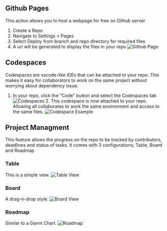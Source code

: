 ## Github Pages
This action allows you to host a webpage for free on Github server
1. Create a Repo
2. Navigate to Settings > Pages
3. Select Deploy from branch and repo directory for required files
4. A url will be generated to display the files in your repo
![Github Page](https://i.imgur.com/B0E7K8t.png)

## Codespaces
Codespaces are vscode-like IDEs that can be attached to your repo. 
This makes it easy for collaborators to work on the same project without worrying about dependency issue. 
1. In your repo, click the "Code" button and select the Codespaces tab 
   ![Codespaces](https://i.imgur.com/IDMuizm.png)
   2. This codespace is now attached to your repo. Allowing all collaborates to work the same environment and access to the same files. ![Codespace Example](https://i.imgur.com/0gbV34D.png)

## Project Managment
This feature allows the progress on the repo to be tracked by contributors, deadlines and status of tasks. It comes with 3 configurations; Table, Board and Roadmap
### Table
This is a simple view. 
![Table View](https://i.imgur.com/NAIz4hH.png)
### Board
A drag-n-drop style. 
![Board View](https://i.imgur.com/p9vZeYg.png)
### Roadmap
Similar to a Gannt Chart.
![Roadmap](https://i.imgur.com/AGFqW3v.png)
